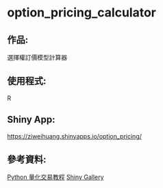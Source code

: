 # option_pricing_calculator
## 作品:
選擇權訂價模型計算器
## 使用程式:
R
## Shiny App:
https://ziweihuang.shinyapps.io/option_pricing/
## 參考資料:
[Python 量化交易教程](https://blog.lofyer.org/wp-content/uploads/python-quant-uqer.pdf)
[Shiny Gallery](https://shiny.rstudio.com/gallery/)
